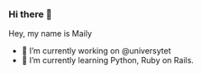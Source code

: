 ### Hi there 👋

<!--
**cap811/cap811** is a ✨ _special_ ✨ repository because its `README.md` (this file) appears on your GitHub profile.

Here are some ideas to get you started:

🔭 I’m currently working on @universytet
🌱 I’m currently learning Python, Ruby on Rails.
- 👯 I’m looking to collaborate on ...
- 🤔 I’m looking for help with ...
- 💬 Ask me about ...
- 📫 How to reach me: ...
- 😄 Pronouns: ...
- ⚡ Fun fact: ...
-->

Hey, my name is Maily
- 🔭 I’m currently working on @universytet
- 🌱 I’m currently learning Python, Ruby on Rails.
